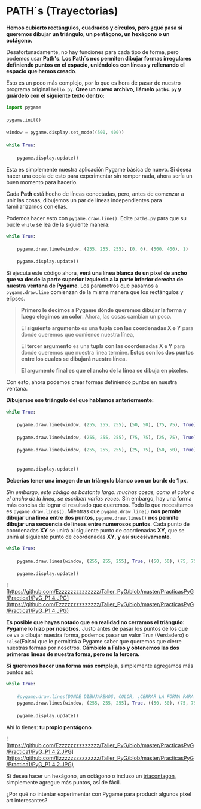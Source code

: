 # PATH´s (Trayectorias) 
**Hemos cubierto rectángulos, cuadrados y círculos, pero ¿qué pasa si queremos dibujar un triángulo, un pentágono, un hexágono o un octágono.**

Desafortunadamente, no hay funciones para cada tipo de forma, pero podemos usar **Path's**. **Los Path´s nos permiten dibujar formas irregulares definiendo puntos en el espacio, uniéndolos con líneas y rellenando el espacio que hemos creado**.

Esto es un poco más complejo, por lo que es hora de pasar de nuestro programa original `hello.py`. **Cree un nuevo archivo, llámelo `paths.py` y guárdelo con el siguiente texto dentro:**

```python
import pygame 

pygame.init()

window = pygame.display.set_mode((500, 400))

while True:    
    
    pygame.display.update()
```
Esta es simplemente nuestra aplicación Pygame básica de nuevo. Si desea hacer una copia de esto para experimentar sin romper nada, ahora sería un buen momento para hacerlo. 

Cada **Path** está hecho de líneas conectadas, pero, antes de comenzar a unir las cosas, dibujemos un par de líneas independientes para familiarizarnos con ellas. 

Podemos hacer esto con `pygame.draw.line()`. Edite `paths.py` para que su bucle `while` se lea de la siguiente manera:

```python
while True:    
    
    pygame.draw.line(window, (255, 255, 255), (0, 0), (500, 400), 1)
        
    pygame.display.update()
```
Si ejecuta este código ahora, **verá una línea blanca de un píxel de ancho que va desde la parte superior izquierda a la parte inferior derecha de nuestra ventana de Pygame**. Los parámetros que pasamos a `pygame.draw.line` comienzan de la misma manera que los rectángulos y elipses. 
> **Primero le decimos a Pygame dónde queremos dibujar la forma y luego elegimos un color**. Ahora, las cosas cambian un poco. 
> 
> El **siguiente argumento** es una **tupla con las coordenadas X e Y** para donde queremos que comience nuestra línea, 
> 
> El **tercer argumento** es una **tupla con las coordenadas X e Y** para donde queremos que nuestra línea termine. **Estos son los dos puntos entre los cuales se dibujará nuestra línea.**
> 
> **El argumento final es que el ancho de la línea se dibuja en píxeles**.

Con esto, ahora podemos crear formas definiendo puntos en nuestra ventana. 

**Dibujemos ese triángulo del que hablamos anteriormente:**
```python
while True:    
    
    pygame.draw.line(window, (255, 255, 255), (50, 50), (75, 75), True)
    
    pygame.draw.line(window, (255, 255, 255), (75, 75), (25, 75), True)
    
    pygame.draw.line(window, (255, 255, 255), (25, 75), (50, 50), True)
        
    
    pygame.display.update()
```
**Deberías tener una imagen de un triángulo blanco con un borde de 1 px**. 

*Sin embargo, este código es bastante largo: muchas cosas, como el color o el ancho de la línea, se escriben varias veces.* Sin embargo, hay una forma más concisa de lograr el resultado que queremos. Todo lo que necesitamos es `pygame.draw.lines()`. Mientras que `pygame.draw.line()` **nos permite dibujar una línea entre dos puntos**, `pygame.draw.lines()` **nos permite dibujar una secuencia de líneas entre numerosos puntos**. Cada punto de coordenadas **XY** se unirá al siguiente punto de coordenadas **XY**, que se unirá al siguiente punto de coordenadas **XY**, **y así sucesivamente**.
```python
while True:    
    
    pygame.draw.lines(window, (255, 255, 255), True, ((50, 50), (75, 75), (25, 75)), 1)
        
    pygame.display.update()
```
![https://github.com/Ezzzzzzzzzzzzzz/Taller_PyG/blob/master/PracticasPyG/Practica1/PyG_P1.4.JPG](https://github.com/Ezzzzzzzzzzzzzz/Taller_PyG/blob/master/PracticasPyG/Practica1/PyG_P1.4.JPG)

**Es posible que hayas notado que en realidad no cerramos el triángulo: Pygame lo hizo por nosotros.** Justo antes de pasar los puntos de los que se va a dibujar nuestra forma, podemos pasar un valor `True` (Verdadero) o `False`(Falso) que le permitirá a Pygame saber que queremos que cierre nuestras formas por nosotros. **Cámbielo a Falso y obtenemos las dos primeras líneas de nuestra forma, pero no la tercera.** 

**Si queremos hacer una forma más compleja**, simplemente agregamos más puntos así:

```python
while True:    
    
    #pygame.draw.lines(DONDE DIBUJAREMOS, COLOR, ¿CERRAR LA FORMA PARA NOSOSTROS?, LOS PUNTOS PARA DIBUJAR, ANCHO DE LA LINEA)
    pygame.draw.lines(window, (255, 255, 255), True, ((50, 50), (75, 75), (63, 100), (38, 100), (25, 75)), 1)
        
    pygame.display.update()
```
Ahí lo tienes: **tu propio pentágono**. 

![https://github.com/Ezzzzzzzzzzzzzz/Taller_PyG/blob/master/PracticasPyG/Practica1/PyG_P1.4.2.JPG](https://github.com/Ezzzzzzzzzzzzzz/Taller_PyG/blob/master/PracticasPyG/Practica1/PyG_P1.4.2.JPG)

Si desea hacer un hexágono, un octágono o incluso un [triacontagon](https://en.wikipedia.org/wiki/Triacontagon), simplemente agregue más puntos, así de fácil. 

¿Por qué no intentar experimentar con Pygame para producir algunos pixel art interesantes?
<!--stackedit_data:
eyJoaXN0b3J5IjpbLTEzODU0NDI2ODgsLTY2NzcyMjU1Niw2MD
UwOTY2MDAsLTE2MzAxNTc3NjYsLTQzNzU0MzI3OSwtMTM1ODM3
MjE3MCwxNTgzNDE0MTg4XX0=
-->